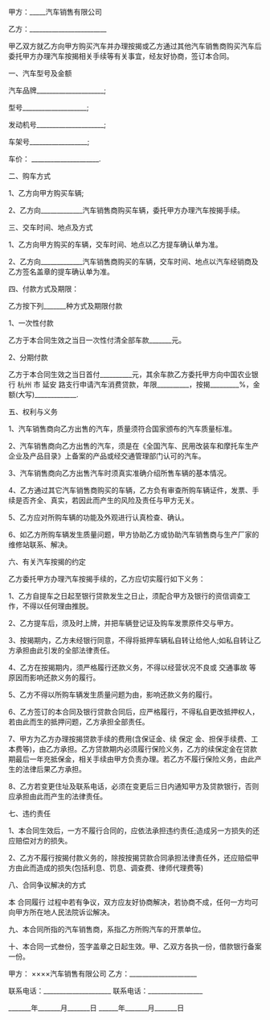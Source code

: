 
 


甲方：_____汽车销售有限公司


乙方：________________________


甲乙双方就乙方向甲方购买汽车并办理按揭或乙方通过其他汽车销售商购买汽车后委托甲方办理汽车按揭相关手续等有关事宜，经友好协商，签订本合同。


一、汽车型号及金额


汽车品牌_____________________;


型号____________________;


发动机号_____________________;


车架号__________________;


车价： _____________________.


二、购车方式


1、乙方向甲方购买车辆;


2、乙方向_____________汽车销售商购买车辆，委托甲方办理汽车按揭手续。


三、交车时间、地点及方式


1、乙方向甲方购买的车辆，交车时间、地点以乙方提车确认单为准。


2、乙方向_____________汽车销售商购买的车辆，交车时间、地点以汽车经销商及乙方签名盖章的提车确认单为准。


四、付款方式及期限：


乙方按下列_______种方式及期限付款


1、一次性付款


乙方于本合同生效之当日一次性付清全部车款_______元。


2、分期付款


乙方于本合同生效之当日首付__________元，其余车款乙方委托甲方向中国农业银行
杭州
市
延安
路支行申请汽车消费贷款，年限__________，按揭_________%，金额(大写)_____________.


五、权利与义务


1、汽车销售商向乙方出售的汽车，质量须符合国家颁布的汽车质量标准。


2、汽车销售商向乙方出售的汽车，须是在《全国汽车、民用改装车和摩托车生产企业及产品目录》上备案的产品或经交通管理部门认可的汽车。


3、汽车销售商向乙方出售汽车时须真实准确介绍所售车辆的基本情况。


4、乙方通过其它汽车销售商购买的车辆，乙方负有审查所购车辆证件，发票、手续是否齐全、真实，若因此而产生的风险及责任与甲方无关。


5、乙方应对所购车辆的功能及外观进行认真检查、确认。


6、如乙方所购车辆发生质量问题，甲方协助乙方或协助汽车销售商与生产厂家的维修站联系、解决。


六、有关汽车按揭的约定


乙方委托甲方办理汽车按揭手续的，乙方应切实履行如下义务：


1、乙方自提车之日起至银行贷款发生之日止，须配合甲方及银行的资信调查工作，不得以任何理由推脱。


2、乙方提车后，须及时上牌，并把车辆登记证及购车发票原件交与甲方。


3、按揭期内，乙方未经银行同意，不得将抵押车辆私自转让给他人;如私自转让乙方承担由此引发的全部法律责任。


4、乙方在按揭期内，须严格履行还款义务，不得以经营状况不良或
交通事故
等原因而影响还款义务的履行。


5、乙方不得以所购车辆发生质量问题为由，影响还款义务的履行。


6、乙方签订的本合同及银行贷款合同后，应严格履行，不得私自更改抵押权人，若由此而生的抵押问题，乙方承担全部责任。


7、甲方为乙方办理按揭贷款手续的费用(含保证金、续
保定
金、担保手续费、工本费等)，由乙方承担。乙方贷款期内必须履行保险义务，乙方的续保定金在贷款期最后一年充抵保金，相关手续由甲方负责办理。若乙方不履行保险义务，由此产生的法律后果乙方承担。


8、乙方若变更住址及联系电话，必须在变更后三日内通知甲方及贷款银行，否则应承担由此而产生的法律责任。


七、违约责任


1、本合同生效后，一方不履行合同的，应依法承担违约责任;造成另一方损失的还应赔偿对方的损失。


2、乙方不履行按揭付款义务的，除按按揭贷款合同承担法律责任外，还应赔偿甲方由此而造成的损失(包括利息、罚息、调查费、律师代理费等)


八、合同争议解决的方式


本
合同履行
过程中若有争议，双方应友好协商解决，若协商不成，任何一方均可向甲方所在地人民法院诉讼解决。


九、本合同所指的汽车销售商，系指乙方所购汽车的开票单位。


十、本合同一式叁份，签字盖章之日起生效。甲、乙双方各执一份，借款银行备案一份。


甲方： ××××汽车销售有限公司 乙方：_____________________


联系电话：_____________________ 联系电话：_________________


_______年_______月_______日 ______年_______月_______日
 


 

 
 
 
 
 
  


  
 

  


  


  
 
 
 
 

